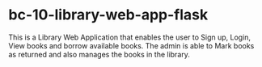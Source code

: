 # bc-10-library-web-app-flask
This is a Library Web Application that enables the user to Sign up, Login, View books and borrow available books. The admin is able to Mark books as returned and also manages the books in the library.
